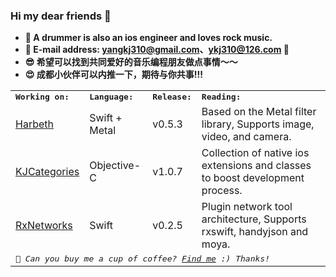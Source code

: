 ### Hi my dear friends 👋

* **🧸 A drummer is also an ios engineer and loves rock music.**
* **🎷 E-mail address: [yangkj310@gmail.com](yangkj310@gmail.com)、[ykj310@126.com](ykj310@126.com) 🎷**  
* **😎 希望可以找到共同爱好的音乐编程朋友做点事情～～**
* **😍 成都小伙伴可以内推一下，期待与你共事!!!**

<table>
<tr>
<td colspan="2">
<strong><samp>Working on:</samp></strong>
</td>
<td colspan="2">
<strong><samp>Language:</samp></strong>
</td>
<td colspan="2">
<strong><samp>Release:</samp></strong>
</td>
<td colspan="2">
<strong><samp>Reading:</samp></strong>
</td>
</tr>

<tr>
<td colspan="2">
<a href="https://github.com/yangKJ/Harbeth">Harbeth</a>
</td>
<td colspan="2">
Swift + Metal
</td>
<td colspan="2">
v0.5.3
</td>
<td colspan="2">
Based on the Metal filter library, Supports image, video, and camera.
</td>
</tr>


<tr>
<td colspan="2">
<a href="https://github.com/yangKJ/KJCategories">KJCategories</a>
</td>
<td colspan="2">
Objective-C
</td>
<td colspan="2">
v1.0.7
</td>
<td colspan="2">
Collection of native ios extensions and classes to boost development process.
</td>
</tr>

<tr>
<td colspan="2">
<a href="https://github.com/yangKJ/RxNetworks">RxNetworks</a>
</td>
<td colspan="2">
Swift
</td>
<td colspan="2">
v0.2.5
</td>
<td colspan="2">
Plugin network tool architecture, Supports rxswift, handyjson and moya.
</td>
</tr>


  
<tr>
<td colspan="8">
<em><samp>🎷 Can you buy me a cup of coffee? <a href="https://www.buymeacoffee.com/yangkj3102">Find me</a> :) Thanks!</samp></em>
</td>

</td>
</tr>

</table>

<!--<p align="left">
<img src="https://img.zcool.cn/community/0161da5541af81000001a64bc753a4.jpg@1280w_1l_2o_100sh.jpg" width="500" hspace="1px">
</p>-->

  





